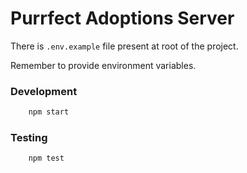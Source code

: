# Purrfect Adoptions Server

There is `.env.example` file present at root of the project.

Remember to provide environment variables.

### Development

```bash
    npm start
```

### Testing

```bash
    npm test
```
